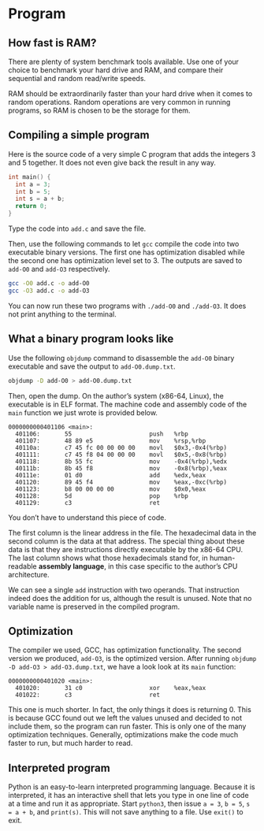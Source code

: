 # Program

## How fast is RAM?

There are plenty of system benchmark tools available. Use one of your choice to benchmark your hard drive and RAM, and compare their sequential and random read/write speeds.

RAM should be extraordinarily faster than your hard drive when it comes to random operations. Random operations are very common in running programs, so RAM is chosen to be the storage for them.

## Compiling a simple program

Here is the source code of a very simple C program that adds the integers 3 and 5 together. It does not even give back the result in any way.

``` C
int main() {
  int a = 3;
  int b = 5;
  int s = a + b;
  return 0;
}
```

Type the code into `add.c` and save the file.

Then, use the following commands to let `gcc` compile the code into two executable binary versions. The first one has optimization disabled while the second one has optimization level set to 3. The outputs are saved to `add-O0` and `add-O3` respectively.

``` sh
gcc -O0 add.c -o add-O0
gcc -O3 add.c -o add-O3
```

You can now run these two programs with `./add-O0` and `./add-O3`. It does not print anything to the terminal.

## What a binary program looks like

Use the following `objdump` command to disassemble the `add-O0` binary executable and save the output to `add-O0.dump.txt`.

``` sh
objdump -D add-O0 > add-O0.dump.txt
```

Then, open the dump. On the author’s system (x86-64, Linux), the executable is in ELF format. The machine code and assembly code of the `main` function we just wrote is provided below.

```
0000000000401106 <main>:
  401106:       55                      push   %rbp
  401107:       48 89 e5                mov    %rsp,%rbp
  40110a:       c7 45 fc 00 00 00 00    movl   $0x3,-0x4(%rbp)
  401111:       c7 45 f8 04 00 00 00    movl   $0x5,-0x8(%rbp)
  401118:       8b 55 fc                mov    -0x4(%rbp),%edx
  40111b:       8b 45 f8                mov    -0x8(%rbp),%eax
  40111e:       01 d0                   add    %edx,%eax
  401120:       89 45 f4                mov    %eax,-0xc(%rbp)
  401123:       b8 00 00 00 00          mov    $0x0,%eax
  401128:       5d                      pop    %rbp
  401129:       c3                      ret
```

You don’t have to understand this piece of code.

The first column is the linear address in the file. The hexadecimal data in the second column is the data at that address. The special thing about these data is that they are instructions directly executable by the x86-64 CPU. The last column shows what those hexadecimals stand for, in human-readable **assembly language**, in this case specific to the author’s CPU architecture.

We can see a single `add` instruction with two operands. That instruction indeed does the addition for us, although the result is unused. Note that no variable name is preserved in the compiled program.

## Optimization

The compiler we used, GCC, has optimization functionality. The second version we produced, `add-O3`, is the optimized version. After running `objdump -D add-O3 > add-O3.dump.txt`, we have a look look at its `main` function:

```
0000000000401020 <main>:
  401020:       31 c0                   xor    %eax,%eax
  401022:       c3                      ret
```

This one is much shorter. In fact, the only things it does is returning 0. This is because GCC found out we left the values unused and decided to not include them, so the program can run faster. This is only one of the many optimization techniques. Generally, optimizations make the code much faster to run, but much harder to read.

## Interpreted program

Python is an easy-to-learn interpreted programming language. Because it is interpreted, it has an interactive shell that lets you type in one line of code at a time and run it as appropriate. Start `python3`, then issue `a = 3`, `b = 5`, `s = a + b`, and `print(s)`. This will not save anything to a file. Use `exit()` to exit.
